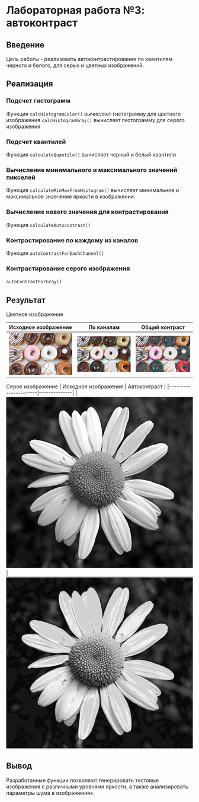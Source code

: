 # Лабораторная работа №3: автоконтраст

## Введение
Цель работы - реализовать автоконтрастирование по квантилям черного и белого, для серых и цветных изображений.

## Реализация

### Подсчет гистограмм
Функция `calcHistogramColor()` вычисляет гистограмму для цветного изображения
        `calcHistogramGray()`  вычисляет гистограмму для серого изображения

### Подсчет квантилей
Функция `calculateQuantile()` вычисляет черный и белый квантили

### Вычисление минимального и максимального значений пикселей
Функция `calculateMinMaxFromHistogram()` вычисляет минимальное и максимальное знаечение яркости в изображении.

### Вычисление нового значения для контрастирования
Функция `calculateAutocontrast()`

### Контрастирование по каждому из каналов
Функция `autoContrastForEachChannel()` 

### Контрастирование серого изображения
`autoContrastForGray()`


## Результат
Цветное изображение

| Исходное изображение | По каналам | Общий контраст |
|----------------------|------------|----------------|
| ![](https://github.com/zhuzzzhha/misis2024s-21-03-zhukova-a-v/blob/main/images/lab_1/test_color.png) | ![](https://github.com/zhuzzzhha/misis2024s-21-03-zhukova-a-v/blob/main/images/lab_1/color_image_each_channels.png) | ![](https://github.com/zhuzzzhha/misis2024s-21-03-zhukova-a-v/blob/main/images/lab_1/color_image_all_channels.png) |

Серое изображение
| Исходное изображение | Автоконтраст |
|----------------------|--------------|
|![](https://github.com/zhuzzzhha/misis2024s-21-03-zhukova-a-v/blob/main/images/lab_1/test_gray.png) | ![](https://github.com/zhuzzzhha/misis2024s-21-03-zhukova-a-v/blob/main/images/lab_1/gray_image.png)


## Вывод
Разработанные функции позволяют генерировать тестовые изображения с различными уровнями яркости, а также анализировать параметры шума в изображениях.
